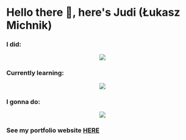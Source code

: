 <h1 align="start">Hello there 👋, here's Judi (Łukasz Michnik)</h1>

<h3 align="start">I did: </h3>
<p align="center">
  <a href="https://skillicons.dev">
    <img src="https://skillicons.dev/icons?i=nextjs,react,typescript,javascript,tailwind,threejs,styledcomponents,sass,jest,mongodb,supabase,html,css" />
  </a>
</p>

<h3 align="start">Currently learning: </h3>
<p align="center">
  <a href="https://skillicons.dev">
    <img src="https://skillicons.dev/icons?i=nodejs,express,docker" />
  </a>
</p>

<h3 align="start">I gonna do: </h3>
<p align="center">
  <a href="https://skillicons.dev">
    <img src="https://skillicons.dev/icons?i=vue,nestjs" />
  </a>
</p>

<h3>See my portfolio website <a href="https://portfolio-page-judijudi6.vercel.app/">HERE</a></h3>

<br/>
<br/>

<p align="end"><img src="https://komarev.com/ghpvc/?username=JudiJudi6&style=flat-square&color=blue" alt=""/></p>
